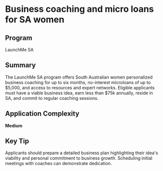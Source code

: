 # Business coaching and micro loans for SA women
  
## Program
LaunchMe SA

## Summary
The LaunchMe SA program offers South Australian women personalized business coaching for up to six months, no-interest microloans of up to $5,000, and access to resources and expert networks. Eligible applicants must have a viable business idea, earn less than $75k annually, reside in SA, and commit to regular coaching sessions.

## Application Complexity
**Medium**

## Key Tip
Applicants should prepare a detailed business plan highlighting their idea's viability and personal commitment to business growth. Scheduling initial meetings with coaches can demonstrate dedication.
